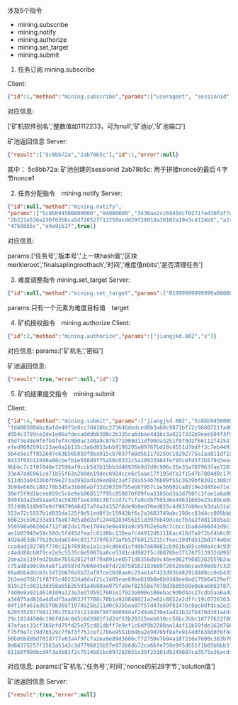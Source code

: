 涉及5个指令

- mining.subscribe
- mining.notify
- mining.authorize
- mining.set_target 
- mining.submit

1. 任务订阅 mining.subscribe

Client:
```json
{"id":1,"method":"mining.subscribe","params":["useragent", "sessionid","127.0.0.1","3333"]}
```
对应信息:

['矿机软件别名','整数值如1112233，可为null','矿池ip','矿池端口']

矿池返回信息
Server:
```json
{"result":["5c8bb72a","2ab78b5c"],"id":1,"error":null}
```
其中：
5c8bb72a: 矿池创建的sessionid
2ab78b5c: 用于拼接nonce的最后４字节nonce1

2. 任务分配指令　mining.notify
Server:
```json
{"id":null,"method":"mining.notify",
"params":["5c8bb94500000000","04000000","3430ae2cc6945dcf0271fed30faf7da524327078616f4d8d570d1bd414700900",
"2b221e536a230f63bbca5d720527f12250acdd29f2801da30102a19e3c4124b9","a2ce6972443be8f9f1088ef76a733e8153b0f003e2c4552b5eeb60edea89c81d",
"47b98b5c","e9a91b1f",true]}
```
对应信息:

params:['任务号','版本号','上一块hash值','区块merkleroot','finalsaplingroothash','时间','难度值nbits','是否清理任务']


3. 难度调整指令  mining.set_target
Server:
```json
{"id":null,"method":"mining.set_target","params":["01999999999999a0000000000000000000000000000000000000000000000000"]}
```
params:只有一个元素为难度目标值　target


4. 矿机授权指令　mining.authorize
Client:
```json
{"id":2,"method":"mining.authorize","params":["jiangjkd.002","x"]}
```
对应信息:
params:['矿机名','密码']

矿池返回信息:
```json
{"result":true,"error":null,"id":2}
```

5. 矿机结果提交指令　mining.submit　

Client:
```json
{"id":4,"method":"mining.submit","params":["jiangjkd.002","5c8bb94500000000","47b98b5c","09000000000000000000000000000000000000000000000000000000",
"fd4005004bc8afde49f5e8cc7d418bc273646dedced0b3a60c9871bf72c9680721fa00eebcfa
d954c3789ce2de1e06afdeca0ddbb380c2b335ca6dbae4d16c3a8217332b9eee504f3f9d45872
45d73e48e9f6fb9fef4c800ac340a9c876771909d11df90da3251f079d2f6611274254fa3c569
efed9692591c23ae6a2b135c3a6d033abb9198205a09767bd18c4551d7bdff3c7eb44914cb965
5b4e5ecff852697c63b56b859f8ea915cb7037f68d5b1179250c18292775a1aa811df15dd5a21
0433f05b12490a08cbefb1e550d9f75a50c8331c5a10933984fef93c0fd5f3b579d3ea4826a40
9bbbc7c2f0f840e72596af9ccb543b15bb3d40926b9d7d9c906c26e35a707963fae72012a7cba
33e47ad6961ce71b55f63a2b8de19dec0924cce6c5aae17f195dfa1f1547b7804d0c178ae52c1
511db3a04336bfb9e273a3992ad1d6ed88c3af728a554b76b09f55c3639bf8302c308c6f38f58
3b98e660c188278b345a31666abf33d30319f55eb67957c1e56602ca8719e2d45be71e1ec54d4
30ef5f9d1bcee059c5c6e9eb968517f95c850070f09fea3185bd3a3d798fc3fae1a6a0875654b
04941da25d5aae43ac5830f1ee348c36fccd7cfcfa0cdb759536e44631665e25c89ce0cc36009
35199b518b97e9df9879646d27a74a24352f8de9b9ed76ed025c4d937409ecb3dab31e3421d64
553e72c5557b1d035da125f9d51ed0f3c15943bf6c2a3683749abc190cc83d4cc005bbb6a6e27
60823c596233a91fba07405a8d2af12448283456151d3976b49dcecfb3a2fdd11885a1d2e947d
559598a662664712fa62da17be1704e3e0e491a8c05fb2e9a0c7cbcc1ba8a466d42d9c7e05d4b
ae1b03945e59c58dc5fd45dfeafc01d0bc136eafc44912d61118ac416d7a9f2bf4b6c051d164a
4926d63db77629cbda6544c0317379f6373afb52f60125215cfeec19dfdb12b03f4a0e8e18bb1
cca8ad102785f770c12b7893ba1a1ca4cd66d1cf40b7a69881cb951ba95ca90a4c4c935e503d3
c4add88cb8f9ce2e5c5535c6e5907ba0ce53d1cdd982f5cdb878be371787513932dd955ff341e
2dea2a119fed2bbbe7b562012fdf79a891ee0571d8356db9c46ee062f9085382559b2aacf95da
c75ad8a90c9e4a8f1a9587d7e06045e8fd72075816218368972052debbcae508db7c320481b32
60a0bb4ddcb3c3472b676a5b72af97ce26d0ae0c25ae14f423d93b48291d4d8cc0eb43519075f
2b3eed76b71f87f5c40233da8daf21c1405eae69be619b8e0b93d8ee8ad175b64529ef55fa373
019c2fc0831dd358a65b26591a4b80aa975fa9ef82558e7870d3b895b9e0e6ab082f87282aec8
74d0e9a9314610109a123e3ed7d5917601e17923e000e100ebac9d0d44c27cdb5aa6a40b98642
a34075ad816a4dbdf5aa0032f7788c78b1a910848021a2e62c8852a2dffc19c0726763d5959f2
04f18fa61a365f8b3697197da25b211d0c8355aa87f57d47e69f81476c0ac0dfdca2e2264da58
6295352077b91170c255274c214d0f94748094daf2d4a6230e1ad11b22fb478d3d1a4d48d912c
29c181d4508c106f824c045c6d3981f1d24f53b20315eeb630cc56bc2bbc1877f622f80ee6cf5
47afacc33cf3b5bfd79fd25e75cd81dbff7e9ef1c6df9b2200aa14af11b59fde162d7660eade1
f75f0e7c79d7b529c7f6f3f751cef17b6e9551bb4ba2e9d705f8afe9144df638ddf6f4ebefc55
50b86bdd9d701d77fe03a4f9fc7a2ea9e89d3606cf72750e7b94a187216e7600c363b76c2abd9
0d84375257f3563a5142c3d7796815b57e972b8db72ca66fe759e9f5d651f1b85b6bb31e9c016
01160f99dbcd4f3a3b81f2c7514b81bc097282055c39f23101d9249887ca3575a36acdf1aaa95"]}
```

对应信息:
params:['矿机名','任务号','时间','nonce的前28字节','solution值']

矿池返回信息
Server:
```json
{"result":true,"error":null}
```

